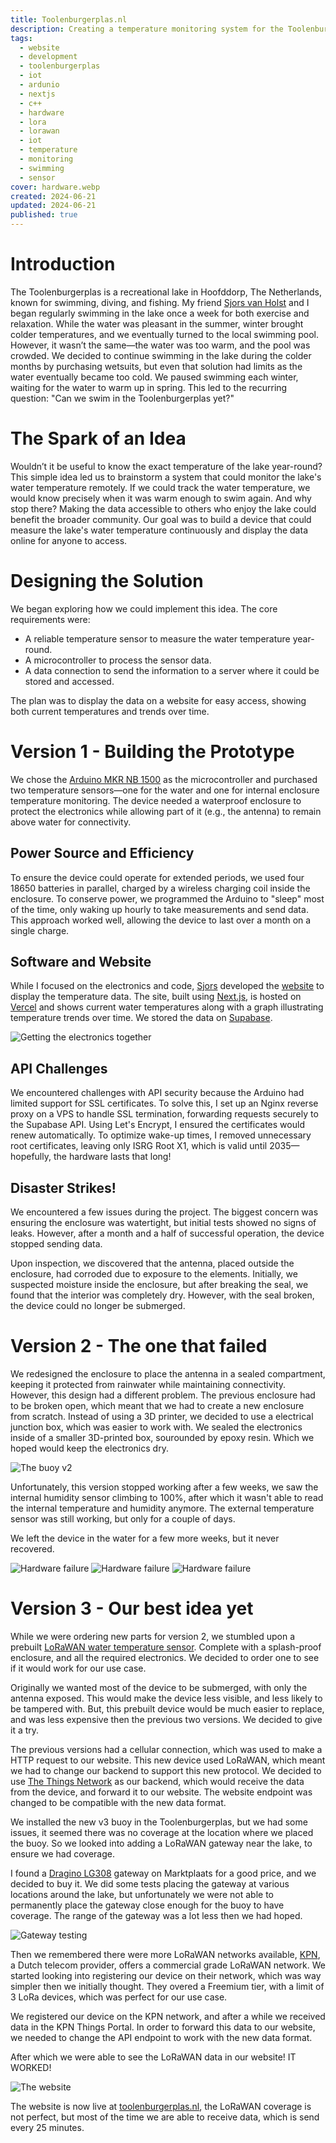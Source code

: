 ```yaml
---
title: Toolenburgerplas.nl
description: Creating a temperature monitoring system for the Toolenburgerplas in Hoofddorp, The Netherlands.
tags:
  - website
  - development
  - toolenburgerplas
  - iot
  - ardunio
  - nextjs
  - c++
  - hardware
  - lora
  - lorawan
  - iot
  - temperature
  - monitoring
  - swimming
  - sensor
cover: hardware.webp
created: 2024-06-21
updated: 2024-06-21
published: true
---
```


# Introduction

The Toolenburgerplas is a recreational lake in Hoofddorp, The Netherlands, known
for swimming, diving, and fishing. My friend
[Sjors van Holst](https://sjorsvanholst.nl) and I began regularly swimming in
the lake once a week for both exercise and relaxation. While the water was
pleasant in the summer, winter brought colder temperatures, and we eventually
turned to the local swimming pool. However, it wasn’t the same—the water was too
warm, and the pool was crowded. We decided to continue swimming in the lake
during the colder months by purchasing wetsuits, but even that solution had
limits as the water eventually became too cold. We paused swimming each winter,
waiting for the water to warm up in spring. This led to the recurring question:
"Can we swim in the Toolenburgerplas yet?"

# The Spark of an Idea

Wouldn’t it be useful to know the exact temperature of the lake year-round? This
simple idea led us to brainstorm a system that could monitor the lake's water
temperature remotely. If we could track the water temperature, we would know
precisely when it was warm enough to swim again. And why stop there? Making the
data accessible to others who enjoy the lake could benefit the broader
community. Our goal was to build a device that could measure the lake's water
temperature continuously and display the data online for anyone to access.

# Designing the Solution

We began exploring how we could implement this idea. The core requirements were:

- A reliable temperature sensor to measure the water temperature year-round.
- A microcontroller to process the sensor data.
- A data connection to send the information to a server where it could be stored
  and accessed.

The plan was to display the data on a website for easy access, showing both
current temperatures and trends over time.

# Version 1 - Building the Prototype

We chose the
[Arduino MKR NB 1500](https://docs.arduino.cc/hardware/mkr-nb-1500/) as the
microcontroller and purchased two temperature sensors—one for the water and one
for internal enclosure temperature monitoring. The device needed a waterproof
enclosure to protect the electronics while allowing part of it (e.g., the
antenna) to remain above water for connectivity.

## Power Source and Efficiency

To ensure the device could operate for extended periods, we used four 18650
batteries in parallel, charged by a wireless charging coil inside the enclosure.
To conserve power, we programmed the Arduino to "sleep" most of the time, only
waking up hourly to take measurements and send data. This approach worked well,
allowing the device to last over a month on a single charge.

## Software and Website

While I focused on the electronics and code, [Sjors](https://sjorsvanholst.nl)
developed the [website](https://toolenburgerplas.nl/) to display the temperature
data. The site, built using [Next.js](https://nextjs.org), is hosted on
[Vercel](https://vercel.com) and shows current water temperatures along with a
graph illustrating temperature trends over time. We stored the data on
[Supabase](https://supabase.io).

![Getting the electronics together](hardware.webp)

## API Challenges

We encountered challenges with API security because the Arduino had limited
support for SSL certificates. To solve this, I set up an Nginx reverse proxy on
a VPS to handle SSL termination, forwarding requests securely to the Supabase
API. Using Let's Encrypt, I ensured the certificates would renew automatically.
To optimize wake-up times, I removed unnecessary root certificates, leaving only
ISRG Root X1, which is valid until 2035—hopefully, the hardware lasts that long!

## Disaster Strikes!

We encountered a few issues during the project. The biggest concern was ensuring
the enclosure was watertight, but initial tests showed no signs of leaks.
However, after a month and a half of successful operation, the device stopped
sending data.

Upon inspection, we discovered that the antenna, placed outside the enclosure,
had corroded due to exposure to the elements. Initially, we suspected moisture
inside the enclosure, but after breaking the seal, we found that the interior
was completely dry. However, with the seal broken, the device could no longer be
submerged.

# Version 2 - The one that failed

We redesigned the enclosure to place the antenna in a sealed compartment,
keeping it protected from rainwater while maintaining connectivity. However,
this design had a different problem. The previous enclosure had to be broken
open, which meant that we had to create a new enclosure from scratch. Instead of
using a 3D printer, we decided to use a electrical junction box, which was
easier to work with. We sealed the electronics inside of a smaller 3D-printed
box, sourounded by epoxy resin. Which we hoped would keep the electronics dry.

![The buoy v2](hardware-v2.webp)

Unfortunately, this version stopped working after a few weeks, we saw the
internal humidity sensor climbing to 100%, after which it wasn't able to read
the internal temperature and humidity anymore. The external temperature sensor
was still working, but only for a couple of days.

We left the device in the water for a few more weeks, but it never recovered.

![Hardware failure](hardware-failure-1.webp)
![Hardware failure](hardware-failure-2.webp)
![Hardware failure](hardware-failure-3.webp)

# Version 3 - Our best idea yet

While we were ordering new parts for version 2, we stumbled upon a prebuilt
[LoRaWAN water temperature sensor](https://nl.aliexpress.com/item/1005005501508446.html?spm=a2g0o.order_list.order_list_main.5.387279d2aMLvX9&gatewayAdapt=glo2nld).
Complete with a splash-proof enclosure, and all the required electronics. We
decided to order one to see if it would work for our use case.

Originally we wanted most of the device to be submerged, with only the antenna
exposed. This would make the device less visible, and less likely to be tampered
with. But, this prebuilt device would be much easier to replace, and was less
expensive then the previous two versions. We decided to give it a try.

The previous versions had a cellular connection, which was used to make a HTTP
request to our website. This new device used LoRaWAN, which meant we had to
change our backend to support this new protocol. We decided to use
[The Things Network](https://www.thethingsnetwork.org/) as our backend, which
would receive the data from the device, and forward it to our website. The
website endpoint was changed to be compatible with the new data format.

We installed the new v3 buoy in the Toolenburgerplas, but we had some issues, it
seemed there was no coverage at the location where we placed the buoy. So we
looked into adding a LoRaWAN gateway near the lake, to ensure we had coverage.

I found a
[Dragino LG308](https://www.dragino.com/products/lora-lorawan-gateway/item/140-lg308.html)
gateway on Marktplaats for a good price, and we decided to buy it. We did some
tests placing the gateway at various locations around the lake, but
unfortunately we were not able to permanently place the gateway close enough for
the buoy to have coverage. The range of the gateway was a lot less then we had
hoped.

![Gateway testing](gateway-testing.webp)

Then we remembered there were more LoRaWAN networks available,
[KPN](https://www.kpn.com/zakelijk/internet-of-things.htm), a Dutch telecom
provider, offers a commercial grade LoRaWAN network. We started looking into
registering our device on their network, which was way simpler then we initially
thought. They overed a Freemium tier, with a limit of 3 LoRa devices, which was
perfect for our use case.

We registered our device on the KPN network, and after a while we received data
in the KPN Things Portal. In order to forward this data to our website, we
needed to change the API endpoint to work with the new data format.

After which we were able to see the LoRaWAN data in our website! IT WORKED!

![The website](the-result.webp)

The website is now live at [toolenburgerplas.nl](https://toolenburgerplas.nl/),
the LoRaWAN coverage is not perfect, but most of the time we are able to receive
data, which is send every 25 minutes.
